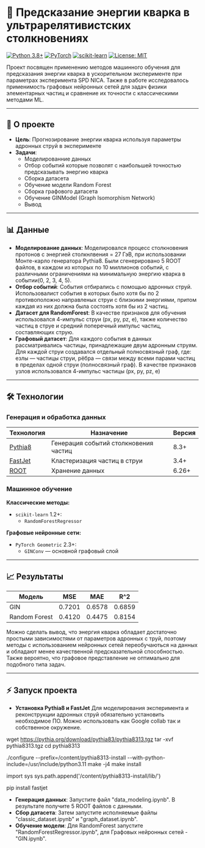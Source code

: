 # 🔬 Предсказание энергии кварка в ультрарелятивистских столкновениях

[![Python 3.8+](https://img.shields.io/badge/Python-3.8+-blue.svg)](https://www.python.org)
[![PyTorch](https://img.shields.io/badge/PyTorch-2.0+-red.svg)](https://pytorch.org)
[![scikit-learn](https://img.shields.io/badge/scikit--learn-1.2+-green.svg)](https://scikit-learn.org)
[![License: MIT](https://img.shields.io/badge/License-MIT-yellow.svg)](https://opensource.org/licenses/MIT)

Проект посвящен применению методов машинного обучения для предсказания энергии кварка в ускорительном эксперименте при параметрах эксперимента SPD NICA. Также в работе исследовалось применимость графовых нейронных сетей для задач физики элементарных частиц и сравнение их точности с классическими методами ML.

---

## 📌 О проекте
- **Цель**: Прогнозирование энергии кварка используя параметры адронных струй в эксперименте
- **Задачи**:
  - Моделированние данных
  - Отбор событий которые позволят с наибольшей точностью предсказывать энергию кварка
  - Сборка датасета
  - Обучение модели Random Forest
  - Сборка графового датасета
  - Обучение GINModel (Graph Isomorphism Network)
  - Вывод

---
## 📊 Данные
- **Моделирование данных**: Моделировался процесс столкновения протонов с энергией столкнлвения = 27 ГэВ, при использовании Монте-карло генератора Pythia8. Были сгенерировано 5 ROOT файлов, в каждом из которых по 10 миллионов событий, с различными ограничениями на минимальную энергию кварка в событии(0, 2, 3, 4, 5).
- **Отбор событий**: События отбирались с помощью адронных струй. Использовалист события в которых было хотя бы по 2 противоположно направленых струи с близкими энергиями, притом каждая из них должна была состоять хотя бы из 2 частиц.
- **Датасет для RandomForest**: В качестве признаков для обучения использовался 4-импульс струи (px, py, pz, e), также количество частиц в струе и средний поперечный импульс частиц, составляющих струю.
- **Графовый датасет**: Для каждого события в данных рассматривались частицы, принадлежащие двум адронным струям. Для каждой струи создавался отдельный полносвязный граф, где: eзлы — частицы струи, рёбра — связи между всеми парами частиц в пределах одной струи (полносвязный граф). В качестве признаков узлов использовался 4-импульс частицы (px, py, pz, e)

---
## 🛠 Технологии

### Генерация и обработка данных
| Технология | Назначение | Версия |
|------------|------------|--------|
| [Pythia8](https://pythia.org/) | Генерация событий столкновения частиц | 8.3+ |
| [FastJet](http://fastjet.fr/) | Кластеризация частиц в струи | 3.4+ |
| [ROOT](https://root.cern/) | Хранение данных | 6.26+ |

### Машинное обучение
**Классические методы:**
- `scikit-learn` 1.2+:
  - `RandomForestRegressor`

**Графовые нейронные сети:**
- `PyTorch Geometric` 2.3+:
  - `GINConv` — основной графовый слой



---
## 📈 Результаты

| Модель          | MSE    | MAE    | R^2    |
|-----------------|--------|--------|--------|
| GIN             | 0.7201 | 0.6578 | 0.6859 |    
| Random Forest   | 0.4120 | 0.4475 | 0.8154 |

Можно сделать вывод, что энергия кварка обладает достаточно простыми зависимостями от параметров адронных с труй, поэтому методы с использованием нейронных сетей переобучаються на данных и обладают менее качественной предсказательной способностью. Также вероятно, что графовое представление не оптимально для подобного типа задач.


---
## ⚡ Запуск проекта

- **Установка Pythia8 и FastJet**
Для моделирования эксперимента и реконструкции адронных струй обязательно установить необходимое ПО. Можно использовать как Google collab так и собственное окружение.


wget https://pythia.org/download/pythia83/pythia8313.tgz
tar -xvf pythia8313.tgz
cd pythia8313

./configure --prefix=/content/pythia8313-install --with-python-include=/usr/include/python3.11
make -j4
make install

import sys
sys.path.append('/content/pythia8313-install/lib/')

pip install fastjet


- **Генерация данных**: Запустите файл "data_modeling.ipynb". В результате получите 5 ROOT файлов с данными. 
- **Сбор датасета**: Затем запустите исполняемые файлы "classic_dataset.ipynb" и "graph_dataset.ipynb".
- **Обучение модели**: Для RandomForest запустите "RandomForestRegressor.ipynb", для Графовых нейронных сетей - "GIN.ipynb".

